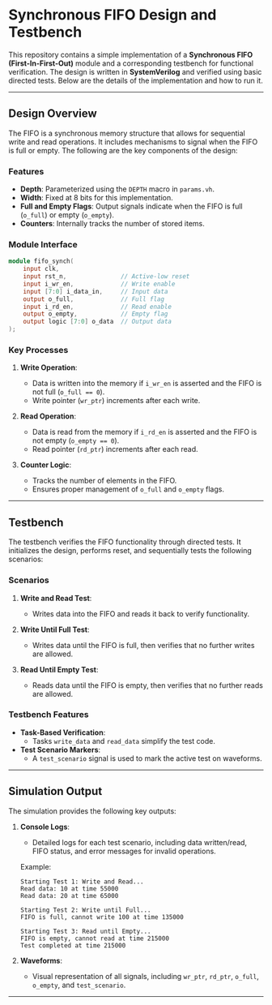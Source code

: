 # Synchronous FIFO Design and Testbench

This repository contains a simple implementation of a **Synchronous FIFO (First-In-First-Out)** module and a corresponding testbench for functional verification. The design is written in **SystemVerilog** and verified using basic directed tests. Below are the details of the implementation and how to run it.

---

## Design Overview

The FIFO is a synchronous memory structure that allows for sequential write and read operations. It includes mechanisms to signal when the FIFO is full or empty. The following are the key components of the design:

### Features
- **Depth**: Parameterized using the `DEPTH` macro in `params.vh`.
- **Width**: Fixed at 8 bits for this implementation.
- **Full and Empty Flags**: Output signals indicate when the FIFO is full (`o_full`) or empty (`o_empty`).
- **Counters**: Internally tracks the number of stored items.

### Module Interface
```verilog
module fifo_synch(
    input clk, 
    input rst_n,               // Active-low reset
    input i_wr_en,             // Write enable
    input [7:0] i_data_in,     // Input data
    output o_full,             // Full flag
    input i_rd_en,             // Read enable
    output o_empty,            // Empty flag
    output logic [7:0] o_data  // Output data
);
```

### Key Processes
1. **Write Operation**:
   - Data is written into the memory if `i_wr_en` is asserted and the FIFO is not full (`o_full == 0`).
   - Write pointer (`wr_ptr`) increments after each write.

2. **Read Operation**:
   - Data is read from the memory if `i_rd_en` is asserted and the FIFO is not empty (`o_empty == 0`).
   - Read pointer (`rd_ptr`) increments after each read.

3. **Counter Logic**:
   - Tracks the number of elements in the FIFO.
   - Ensures proper management of `o_full` and `o_empty` flags.

---

## Testbench

The testbench verifies the FIFO functionality through directed tests. It initializes the design, performs reset, and sequentially tests the following scenarios:

### Scenarios
1. **Write and Read Test**:
   - Writes data into the FIFO and reads it back to verify functionality.
   
2. **Write Until Full Test**:
   - Writes data until the FIFO is full, then verifies that no further writes are allowed.

3. **Read Until Empty Test**:
   - Reads data until the FIFO is empty, then verifies that no further reads are allowed.

### Testbench Features
- **Task-Based Verification**:
  - Tasks `write_data` and `read_data` simplify the test code.
- **Test Scenario Markers**:
  - A `test_scenario` signal is used to mark the active test on waveforms.

---

## Simulation Output

The simulation provides the following key outputs:
1. **Console Logs**:
   - Detailed logs for each test scenario, including data written/read, FIFO status, and error messages for invalid operations.

   Example:
   ```
   Starting Test 1: Write and Read...
   Read data: 10 at time 55000
   Read data: 20 at time 65000

   Starting Test 2: Write until Full...
   FIFO is full, cannot write 100 at time 135000

   Starting Test 3: Read until Empty...
   FIFO is empty, cannot read at time 215000
   Test completed at time 215000
   ```

2. **Waveforms**:
   - Visual representation of all signals, including `wr_ptr`, `rd_ptr`, `o_full`, `o_empty`, and `test_scenario`.

---